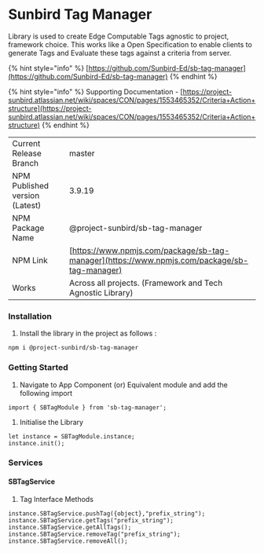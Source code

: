 # Sunbird Tag Manager

Library is used to create Edge Computable Tags agnostic to project, framework choice. This works like a Open Specification to enable clients to generate Tags and Evaluate these tags against a criteria from server.

{% hint style="info" %}
[https://github.com/Sunbird-Ed/sb-tag-manager](https://github.com/Sunbird-Ed/sb-tag-manager)
{% endhint %}

{% hint style="info" %}
Supporting Documentation - [https://project-sunbird.atlassian.net/wiki/spaces/CON/pages/1553465352/Criteria+Action+structure](https://project-sunbird.atlassian.net/wiki/spaces/CON/pages/1553465352/Criteria+Action+structure)
{% endhint %}

|                                |                                                                                              |
| ------------------------------ | -------------------------------------------------------------------------------------------- |
| Current Release Branch         | master                                                                                       |
| NPM Published version (Latest) | 3.9.19                                                                                       |
| NPM Package Name               | @project-sunbird/sb-tag-manager                                                              |
| NPM Link                       | [https://www.npmjs.com/package/sb-tag-manager](https://www.npmjs.com/package/sb-tag-manager) |
| Works                          | Across all projects. (Framework and Tech Agnostic Library)                                   |

### Installation

1. Install the library in the project as follows :

```
npm i @project-sunbird/sb-tag-manager
```

### Getting Started

1. Navigate to App Component (or) Equivalent module and add the following import

```
import { SBTagModule } from 'sb-tag-manager';
```

1. Initialise the Library

```
let instance = SBTagModule.instance;
instance.init();
```

### Services

#### SBTagService

1. Tag Interface Methods

```
instance.SBTagService.pushTag({object},"prefix_string");
instance.SBTagService.getTags("prefix_string");
instance.SBTagService.getAllTags();
instance.SBTagService.removeTag("prefix_string");
instance.SBTagService.removeAll();
```
